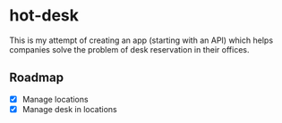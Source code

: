 # hot-desk
This is my attempt of creating an app (starting with an API) which helps companies solve the problem of desk reservation in their offices.
## Roadmap
- [x] Manage locations
- [x] Manage desk in locations
